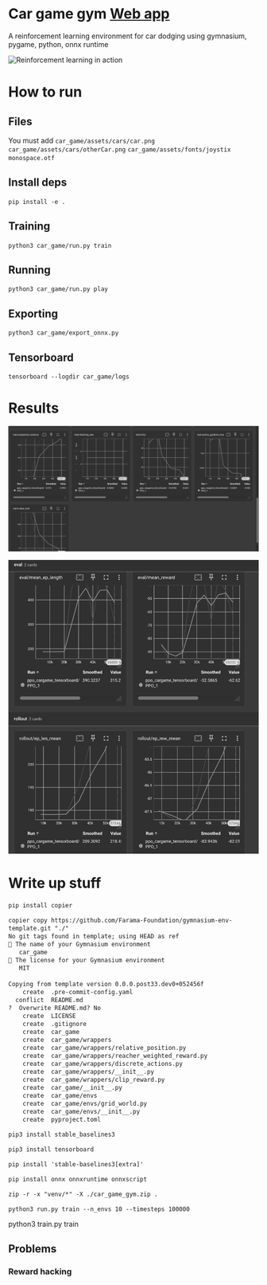 # Car game gym [Web app](https://jonathancoletti.github.io/CarDodgingGym/)
A reinforcement learning environment for car dodging using gymnasium, pygame, python, onnx runtime

![Reinforcement learning in action](./docs/gameplay.gif)

# How to run

## Files

You must add 
`car_game/assets/cars/car.png` 
`car_game/assets/cars/otherCar.png`
`car_game/assets/fonts/joystix monospace.otf`

## Install deps

```
pip install -e .
```

## Training

```
python3 car_game/run.py train
```

## Running

```
python3 car_game/run.py play 
```

## Exporting

```
python3 car_game/export_onnx.py
```

## Tensorboard

```
tensorboard --logdir car_game/logs
```

# Results

![Loss Curve](docs/loss_curve.jpg)

![Eval Results](docs/eval_results_tensorboard.jpg)


# Write up stuff


```
pip install copier
```

```
copier copy https://github.com/Farama-Foundation/gymnasium-env-template.git "./"
No git tags found in template; using HEAD as ref
🎤 The name of your Gymnasium environment
   car_game
🎤 The license for your Gymnasium environment
   MIT

Copying from template version 0.0.0.post33.dev0+052456f
    create  .pre-commit-config.yaml
  conflict  README.md
?  Overwrite README.md? No
    create  LICENSE
    create  .gitignore
    create  car_game
    create  car_game/wrappers
    create  car_game/wrappers/relative_position.py
    create  car_game/wrappers/reacher_weighted_reward.py
    create  car_game/wrappers/discrete_actions.py
    create  car_game/wrappers/__init__.py
    create  car_game/wrappers/clip_reward.py
    create  car_game/__init__.py
    create  car_game/envs
    create  car_game/envs/grid_world.py
    create  car_game/envs/__init__.py
    create  pyproject.toml
```




```
pip3 install stable_baselines3
```

```
pip3 install tensorboard 
```


```
pip install 'stable-baselines3[extra]'
```


```
pip install onnx onnxruntime onnxscript
```

```
zip -r -x "venv/*" -X ./car_game_gym.zip .
```

```
python3 run.py train --n_envs 10 --timesteps 100000
```


python3 train.py train


## Problems

### Reward hacking
